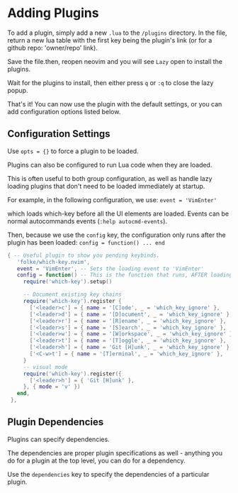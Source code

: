 # Adding Plugins

To add a plugin, simply add a new `.lua` to the `/plugins` directory.
In the file, return a new lua table with the first key being the plugin's link
(or for a github repo: 'owner/repo' link).

Save the file.then, reopen neovim and you will see `Lazy` open to install the
plugins.

Wait for the plugins to install, then either press `q` or `:q` to close the lazy
popup.

That's it! You can now use the plugin with the default settings, or you can add
configuration options listed below.

## Configuration Settings

Use `opts = {}` to force a plugin to be loaded.

Plugins can also be configured to run Lua code when they are loaded.

This is often useful to both group configuration, as well as handle
lazy loading plugins that don't need to be loaded immediately at startup.

For example, in the following configuration, we use:
`event = 'VimEnter'`

which loads which-key before all the UI elements are loaded. Events can be
normal autocommands events (`:help autocmd-events`).

Then, because we use the `config` key, the configuration only runs
after the plugin has been loaded:
`config = function() ... end`

```lua
{ -- Useful plugin to show you pending keybinds.
   'folke/which-key.nvim',
   event = 'VimEnter', -- Sets the loading event to 'VimEnter'
   config = function() -- This is the function that runs, AFTER loading
     require('which-key').setup()

     -- Document existing key chains
     require('which-key').register {
       ['<leader>c'] = { name = '[C]ode', _ = 'which_key_ignore' },
       ['<leader>d'] = { name = '[D]ocument', _ = 'which_key_ignore' },
       ['<leader>r'] = { name = '[R]ename', _ = 'which_key_ignore' },
       ['<leader>s'] = { name = '[S]earch', _ = 'which_key_ignore' },
       ['<leader>w'] = { name = '[W]orkspace', _ = 'which_key_ignore' },
       ['<leader>t'] = { name = '[T]oggle', _ = 'which_key_ignore' },
       ['<leader>h'] = { name = 'Git [H]unk', _ = 'which_key_ignore' },
       ['<C-w>t'] = { name = '[T]erminal', _ = 'which_key_ignore' },
     }
     -- visual mode
     require('which-key').register({
       ['<leader>h'] = { 'Git [H]unk' },
     }, { mode = 'v' })
   end,
 },
```

## Plugin Dependencies

Plugins can specify dependencies.

The dependencies are proper plugin specifications as well - anything you do for
a plugin at the top level, you can do for a dependency.

Use the `dependencies` key to specify the dependencies of a particular plugin.

